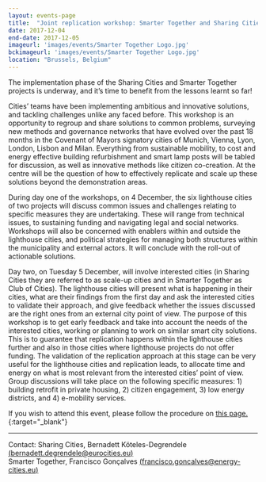 ```yaml
---
layout: events-page
title:  "Joint replication workshop: Smarter Together and Sharing Cities lighthouse cities"
date: 2017-12-04
end-date: 2017-12-05
imageurl: 'images/events/Smarter Together Logo.jpg'
bckimageurl: 'images/events/Smarter Together Logo.jpg'
location: "Brussels, Belgium"
---
```


The implementation phase of the Sharing Cities and Smarter Together projects is underway, and it’s time to benefit from the lessons learnt so far! 

Cities’ teams have been implementing ambitious and innovative solutions, and tackling challenges unlike any faced before. This workshop is an opportunity to regroup and share solutions to common problems, surveying new methods and governance networks that have evolved over the past 18 months in the Covenant of Mayors signatory cities of Munich, Vienna, Lyon, London, Lisbon and Milan. 
Everything from sustainable mobility, to cost and energy effective building refurbishment and smart lamp posts will be tabled for discussion, as well as innovative methods like citizen co-creation. At the centre will be the question of how to effectively replicate and scale up these solutions beyond the demonstration areas.

During day one of the workshops, on 4 December, the six lighthouse cities of two projects will discuss common issues and challenges relating to specific measures they are undertaking. These will range from technical issues, to sustaining funding and navigating legal and social networks. Workshops will also be concerned with enablers within and outside the lighthouse cities, and political strategies for managing both structures within the municipality and external actors. It will conclude with the roll-out of actionable solutions.

Day two, on Tuesday 5 December, will involve interested cities (in Sharing Cities they are referred to as scale-up cities and in Smarter Together as Club of Cities). The lighthouse cities will present what is happening in their cities, what are their findings from the first day and ask the interested cities to validate their approach, and give feedback whether the issues discussed are the right ones from an external city point of view. The purpose of this workshop is to get early feedback and take into account the needs of the interested cities, working or planning to work on similar smart city solutions. This is to guarantee that replication happens within the lighthouse cities further and also in those cities where lighthouse projects do not offer funding. The validation of the replication approach at this stage can be very useful for the lighthouse cities and replication leads, to allocate time and energy on what is most relevant from the interested cities’ point of view. Group discussions will take place on the following specific measures: 1) building retrofit in private housing, 2) citizen engagement, 3) low energy districts, and 4) e-mobility services.

If you wish to attend this event, please follow the procedure on [this page.](http://smarter-together.eu/news/2017-11-07-Call-for-Interested-Cities-Replication-Workshop/){:target="_blank"}</br>
________________________________________

Contact:
Sharing Cities, Bernadett Köteles-Degrendele [(bernadett.degrendele@eurocities.eu)](mailto:bernadett.degrendele@eurocities.eu)</br>
Smarter Together, Francisco Gonçalves [(francisco.goncalves@energy-cities.eu)](mailto:francisco.goncalves@energy-cities.eu)
